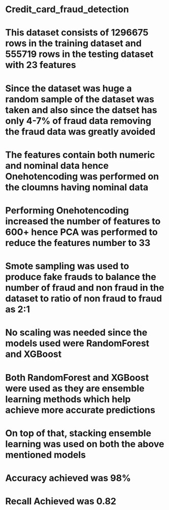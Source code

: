 # Credit_card_fraud_detection
# This dataset consists of 1296675 rows in the training dataset and 555719 rows in the testing dataset with 23 features
# Since the dataset was huge a random sample of the dataset was taken and also since the datset has only 4-7% of fraud data removing the fraud data was greatly avoided
# The features contain both numeric and nominal data hence Onehotencoding was performed on the cloumns having nominal data
# Performing Onehotencoding increased the number of features to 600+ hence PCA was performed to reduce the features number to 33
# Smote sampling was used to produce fake frauds to balance the number of fraud and non fraud in the dataset to ratio of non fraud to fraud as 2:1
# No scaling was needed since the models used were RandomForest and XGBoost
# Both RandomForest and XGBoost were used as they are ensemble learning methods which help achieve more accurate predictions
# On top of that, stacking ensemble learning was used on both the above mentioned models
# Accuracy achieved was 98%
# Recall Achieved was 0.82
